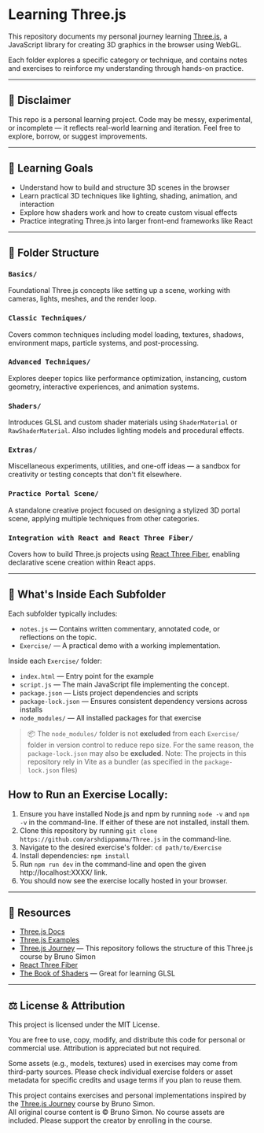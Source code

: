 # Learning Three.js

This repository documents my personal journey learning [Three.js](https://threejs.org/), a JavaScript library for creating 3D graphics in the browser using WebGL.

Each folder explores a specific category or technique, and contains notes and exercises to reinforce my understanding through hands-on practice.

---

## 🚧 Disclaimer

This repo is a personal learning project. Code may be messy, experimental, or incomplete — it reflects real-world learning and iteration. Feel free to explore, borrow, or suggest improvements.

---

## 🧠 Learning Goals

- Understand how to build and structure 3D scenes in the browser
- Learn practical 3D techniques like lighting, shading, animation, and interaction
- Explore how shaders work and how to create custom visual effects
- Practice integrating Three.js into larger front-end frameworks like React

---

## 📁 Folder Structure

### `Basics/`
Foundational Three.js concepts like setting up a scene, working with cameras, lights, meshes, and the render loop.

### `Classic Techniques/`
Covers common techniques including model loading, textures, shadows, environment maps, particle systems, and post-processing.

### `Advanced Techniques/`
Explores deeper topics like performance optimization, instancing, custom geometry, interactive experiences, and animation systems.

### `Shaders/`
Introduces GLSL and custom shader materials using `ShaderMaterial` or `RawShaderMaterial`. Also includes lighting models and procedural effects.

### `Extras/`
Miscellaneous experiments, utilities, and one-off ideas — a sandbox for creativity or testing concepts that don't fit elsewhere.

### `Practice Portal Scene/`
A standalone creative project focused on designing a stylized 3D portal scene, applying multiple techniques from other categories.

### `Integration with React and React Three Fiber/`
Covers how to build Three.js projects using [React Three Fiber](https://docs.pmnd.rs/react-three-fiber), enabling declarative scene creation within React apps.

---

## 🧱 What's Inside Each Subfolder

Each subfolder typically includes:

- `notes.js` — Contains written commentary, annotated code, or reflections on the topic.
- `Exercise/` — A practical demo with a working implementation.

Inside each `Exercise/` folder:

- `index.html` — Entry point for the example  
- `script.js` — The main JavaScript file implementing the concept.
- `package.json` — Lists project dependencies and scripts
- `package-lock.json` — Ensures consistent dependency versions across installs
- `node_modules/` — All installed packages for that exercise

> 📦 The `node_modules/` folder is not **excluded** from each `Exercise/` folder in version control to reduce repo size. For the same reason, the `package-lock.json` may also be **excluded**. 
> Note: The projects in this repository rely in Vite as a bundler (as specified in the `package-lock.json` files)

## How to Run an Exercise Locally: 

1. Ensure you have installed Node.js and npm by running `node -v` and `npm -v` in the command-line. If either of these are not installed, install them.
3. Clone this repository by running `git clone https://github.com/arshdippamma/Three.js` in the command-line.
4. Navigate to the desired exercise's folder: `cd path/to/Exercise`
5. Install dependencies: `npm install`
6. Run `npm run dev` in the command-line and open the given http://localhost:XXXX/ link.
7. You should now see the exercise locally hosted in your browser.

---

## 📌 Resources

- [Three.js Docs](https://threejs.org/docs/)
- [Three.js Examples](https://threejs.org/examples/)
- [Three.js Journey](https://threejs-journey.com/) — This repository follows the structure of this Three.js course by Bruno Simon
- [React Three Fiber](https://docs.pmnd.rs/react-three-fiber)
- [The Book of Shaders](https://thebookofshaders.com/) — Great for learning GLSL

---

## ⚖️ License & Attribution

This project is licensed under the MIT License.

You are free to use, copy, modify, and distribute this code for personal or commercial use.
Attribution is appreciated but not required.

Some assets (e.g., models, textures) used in exercises may come from third-party sources.
Please check individual exercise folders or asset metadata for specific credits and usage terms if you plan to reuse them.

This project contains exercises and personal implementations inspired by the [Three.js Journey](https://threejs-journey.com) course by Bruno Simon.  
All original course content is © Bruno Simon. No course assets are included. Please support the creator by enrolling in the course.
